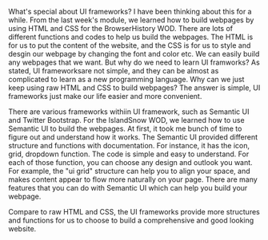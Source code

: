 
What's special about UI frameworks? I have been thinking about this for a while. From the last week's module, we learned how to build webpages by using HTML and CSS for the BrowserHistory WOD. There are lots of different functions and codes to help us build the webpages. The HTML is for us to put the content of the website, and the CSS is for us to style and desgin our webpage by changing the font and color etc. We can easily build any webpages that we want. But why do we need to learn UI framworks? As stated, UI frameworksare not simple, and they can be almost as complicated to learn as a new programming language. Why can we just keep using raw HTML and CSS to build webpages? The answer is simple, UI frameworks just make our life easier and more convenient. 

There are various frameworks withiin UI framework, such as Semantic UI and Twitter Bootstrap. For the IslandSnow WOD, we learned how to use Semantic UI to build the webpages. At first, it took me bunch of time to figure out and understand how it works. The Semantic UI provided different structure and functions with documentation. For instance, it has the icon, grid, dropdown function. The code is simple and easy to understand. For each of those function, you can choose any design and outlook you want. For example, the "ui grid" structure can help you to align your space, and makes content appear to flow more naturally on your page. There are many features that you can do with Semantic UI which can help you build your webpage.

Compare to raw HTML and CSS, the UI frameworks provide more structures and functions for us to choose to build a comprehensive and good looking website. 
